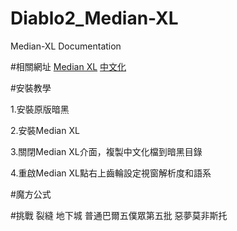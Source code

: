 # Diablo2_Median-XL
Median-XL Documentation

#相關網址
[Median XL](https://www.median-xl.com/)
[中文化](https://drive.google.com/drive/folders/1CUXpvFurxp30d-V_qqvnzP39B0U_Bv9b?usp=sharing
)

#安裝教學

1.安裝原版暗黑

2.安裝Median XL

3.關閉Median XL介面，複製中文化檔到暗黑目錄

4.重啟Median XL點右上齒輪設定視窗解析度和語系

#魔方公式


#挑戰 裂縫 地下城
普通巴爾五僕眾第五批
惡夢莫非斯托
